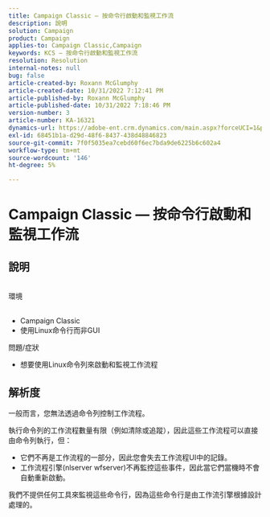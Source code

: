 ```yaml
---
title: Campaign Classic — 按命令行啟動和監視工作流
description: 說明
solution: Campaign
product: Campaign
applies-to: Campaign Classic,Campaign
keywords: KCS — 按命令行啟動和監視工作流
resolution: Resolution
internal-notes: null
bug: false
article-created-by: Roxann McGlumphy
article-created-date: 10/31/2022 7:12:41 PM
article-published-by: Roxann McGlumphy
article-published-date: 10/31/2022 7:18:46 PM
version-number: 3
article-number: KA-16321
dynamics-url: https://adobe-ent.crm.dynamics.com/main.aspx?forceUCI=1&pagetype=entityrecord&etn=knowledgearticle&id=598f48f9-4f59-ed11-9561-6045bd006e5a
exl-id: 68451b1a-d29d-48f6-8437-438d48846823
source-git-commit: 7f0f5035ea7cebd60f6ec7bda9de6225b6c602a4
workflow-type: tm+mt
source-wordcount: '146'
ht-degree: 5%

---
```


# Campaign Classic — 按命令行啟動和監視工作流

## 說明

<br>環境<br><br>
- Campaign Classic
- 使用Linux命令行而非GUI

問題/症狀
- 想要使用Linux命令列來啟動和監視工作流程



## 解析度


一般而言，您無法透過命令列控制工作流程。

執行命令列的工作流程數量有限（例如清除或追蹤），因此這些工作流程可以直接由命令列執行，但：

- 它們不再是工作流程的一部分，因此您會失去工作流程UI中的記錄。
- 工作流程引擎(nlserver wfserver)不再監控這些事件，因此當它們當機時不會自動重新啟動。


我們不提供任何工具來監視這些命令行，因為這些命令行是由工作流引擎根據設計處理的。
